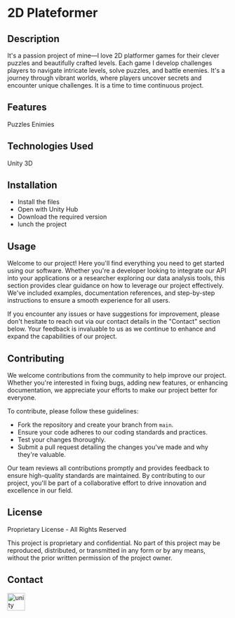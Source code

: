 # 2D Plateformer

## Description
It's a passion project of mine—I love 2D platformer games for their clever puzzles and beautifully crafted levels. Each game I develop challenges players to navigate intricate levels, solve puzzles, and battle enemies. It's a journey through vibrant worlds, where players uncover secrets and encounter unique challenges. It is a time to time continuous project.

## Features
Puzzles
Enimies

## Technologies Used
Unity 3D

## Installation
- Install the files
- Open with Unity Hub
- Download the required version
- lunch the project

## Usage

Welcome to our project! Here you'll find everything you need to get started using our software. Whether you're a developer looking to integrate our API into your applications or a researcher exploring our data analysis tools, this section provides clear guidance on how to leverage our project effectively. We've included examples, documentation references, and step-by-step instructions to ensure a smooth experience for all users.

If you encounter any issues or have suggestions for improvement, please don't hesitate to reach out via our contact details in the "Contact" section below. Your feedback is invaluable to us as we continue to enhance and expand the capabilities of our project.

## Contributing

We welcome contributions from the community to help improve our project. Whether you're interested in fixing bugs, adding new features, or enhancing documentation, we appreciate your efforts to make our project better for everyone.

To contribute, please follow these guidelines:
- Fork the repository and create your branch from `main`.
- Ensure your code adheres to our coding standards and practices.
- Test your changes thoroughly.
- Submit a pull request detailing the changes you've made and why they're valuable.

Our team reviews all contributions promptly and provides feedback to ensure high-quality standards are maintained. By contributing to our project, you'll be part of a collaborative effort to drive innovation and excellence in our field.

## License

Proprietary License - All Rights Reserved

This project is proprietary and confidential. No part of this project may be reproduced, distributed, or transmitted in any form or by any means, without the prior written permission of the project owner.

## Contact
<a href="https://linktr.ee/ahmad_bi1a1" target="_blank" rel="noreferrer"> <img src="https://pbs.twimg.com/profile_images/1545146599474544640/xYvfFLxc_400x400.png" alt="unity" width="40" height="40"/> </a> </p>
